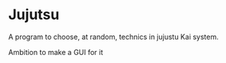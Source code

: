 # Jujutsu

A program to choose, at random, technics in jujustu Kai system. 

Ambition to make a GUI for it
